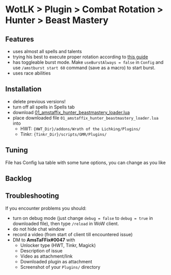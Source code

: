# WotLK > Plugin > Combat Rotation > Hunter > Beast Mastery

## Features
- uses almost all spells and talents
- trying his best to execute proper rotation according to [this guide](https://www.wowhead.com/wotlk/guide/classes/hunter/beastmastery/dps-rotation-cooldowns-abilities-pve)
- has toggleable burst mode. Make `useBurstAlways = false` in `Config` and use `/amstburst start 60` command (save as a macro) to start burst.
- uses race abilities

## Installation
- delete previous versions!
- turn off all spells in Spells tab
- download [01_amstaffix_hunter_beastmastery_loader.lua](https://raw.githubusercontent.com/Dream-Weaver-GMR-Profiles-Plugins/public/master/plugins/wotlk/combat_rotation/hunter/beastmastery/v1/01_amstaffix_hunter_beastmastery_loader.lua)
- place downloaded file `01_amstaffix_hunter_beastmastery_loader.lua` into
  - HWT: `{HWT_Dir}/addons/Wrath of the Lichking/Plugins/`
  - Tinkr: `{Tinkr_Dir}/scripts/GMR/Plugins/`

## Tuning
File has Config lua table with some tune options, you can change as you like

## Backlog


## Troubleshooting
If you encounter problems you should:
- turn on debug mode (just change `debug = false` to `debug = true` in downloaded file), then type `/reload` in WoW client.
- do not hide chat window
- record a video (from start of client till encountered issue)
- DM to **AmsTaFFix#0047** with
  - Unlocker type (HWT, Tinkr, Magick)
  - Description of issue
  - Video as attachment/link
  - Downloaded plugin as attachment
  - Screenshot of your `Plugins/` directory
